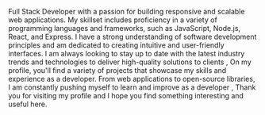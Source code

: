 Full Stack Developer with a passion for building responsive and scalable web applications. My skillset includes proficiency in a variety of programming languages and frameworks, such as JavaScript, Node.js, React, and Express. I have a strong understanding of software development principles and am dedicated to creating intuitive and user-friendly interfaces. I am always looking to stay up to date with the latest industry trends and technologies to deliver high-quality solutions to clients , On my profile, you'll find a variety of projects that showcase my skills and experience as a developer. From web applications to open-source libraries, I am constantly pushing myself to learn and improve as a developer , Thank you for visiting my profile and I hope you find something interesting and useful here.
